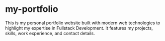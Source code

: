 # my-portfolio
This is my personal portfolio website built with modern web technologies to highlight my expertise in Fullstack Development. It features my projects, skills, work experience, and contact details.
